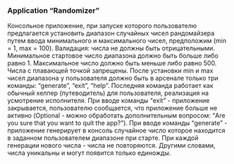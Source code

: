### Application “Randomizer”

Консольное приложение, при запуске которого пользователю предлагается установить диапазон случайных чисел рандомайзера путем ввода минимального и максимального чисел, предположим (min = 1, max = 100). Валидация: числа не должны быть отрицательными. Минимальное стартовое число диапазона должно быть больше либо равно 1. Максимальное число должно быть меньше либо равно 500. Числа с плавающей точкой запрещены.
После установки min и max чисел диапазона у пользователя должно быть в арсенале только три команды: “generate”, “exit”, “help”. Последняя команда работает как обычный хелпер (путеводитель) для пользователя, реализация на усмотрение исполнителя.
При вводе команды “exit” - приложение закрывается, пользователю сообщается, что приложение больше не активно (Optional - можно обработать дополнительным вопросом: “Are you sure that you want to quit the app?”).
При вводе команды “generate” - приложение генерирует в консоль случайное число которое находится в заданном пользователем диапазоне при старте. При каждой генерации нового числа - числа не повторяются. Другими словами, числа уникальны и могут появится только единожды.
